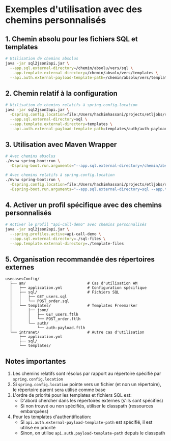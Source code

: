 # Exemples d'utilisation avec des chemins personnalisés

## 1. Chemin absolu pour les fichiers SQL et templates

```bash
# Utilisation de chemins absolus
java -jar sql2json2api.jar \
  --app.sql.external-directory=/chemin/absolu/vers/sql \
  --app.template.external-directory=/chemin/absolu/vers/templates \
  --api.auth.external-payload-template-path=/chemin/absolu/vers/templates/auth/auth-payload.ftlh
```

## 2. Chemin relatif à la configuration

```bash
# Utilisation de chemins relatifs à spring.config.location
java -jar sql2json2api.jar \
  -Dspring.config.location=file:/Users/hachimhassani/projects/etljobs/sql2json2api/usecasesConfig/am/ \
  --app.sql.external-directory=sql \
  --app.template.external-directory=templates \
  --api.auth.external-payload-template-path=templates/auth/auth-payload.ftlh
```

## 3. Utilisation avec Maven Wrapper

```bash
# Avec chemins absolus
./mvnw spring-boot:run \
  -Dspring-boot.run.arguments="--app.sql.external-directory=/chemin/absolu/vers/sql --app.template.external-directory=/chemin/absolu/vers/templates"

# Avec chemins relatifs à spring.config.location
./mvnw spring-boot:run \
  -Dspring.config.location=file:/Users/hachimhassani/projects/etljobs/sql2json2api/usecasesConfig/am/ \
  -Dspring-boot.run.arguments="--app.sql.external-directory=sql --app.template.external-directory=templates"
```

## 4. Activer un profil spécifique avec des chemins personnalisés

```bash
# Activer le profil "api-call-demo" avec chemins personnalisés
java -jar sql2json2api.jar \
  --spring.profiles.active=api-call-demo \
  --app.sql.external-directory=./sql-files \
  --app.template.external-directory=./template-files
```

## 5. Organisation recommandée des répertoires externes

```
usecasesConfig/
  ├── am/                           # Cas d'utilisation AM
  │   ├── application.yml           # Configuration spécifique
  │   ├── sql/                      # Fichiers SQL
  │   │   ├── GET_users.sql
  │   │   └── POST_order.sql
  │   └── templates/                # Templates Freemarker
  │       ├── json/
  │       │   ├── GET_users.ftlh
  │       │   └── POST_order.ftlh
  │       └── auth/
  │           └── auth-payload.ftlh
  └── intranet/                     # Autre cas d'utilisation
      ├── application.yml
      ├── sql/
      └── templates/
```

## Notes importantes

1. Les chemins relatifs sont résolus par rapport au répertoire spécifié par `spring.config.location`
2. Si `spring.config.location` pointe vers un fichier (et non un répertoire), le répertoire parent sera utilisé comme base
3. L'ordre de priorité pour les templates et fichiers SQL est:
   - D'abord chercher dans les répertoires externes (s'ils sont spécifiés)
   - Si non trouvé ou non spécifiés, utiliser le classpath (ressources embarquées)
4. Pour les templates d'authentification:
   - Si `api.auth.external-payload-template-path` est spécifié, il est utilisé en priorité
   - Sinon, on utilise `api.auth.payload-template-path` depuis le classpath